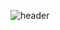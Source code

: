 ![header](https://capsule-render.vercel.app/api?type=waving&color=auto&height=500§ion=header&text=Welcome!&desc=This%20is%20Jiyeon's%20Github%20&fontSize=80&descSize=40&fontColor=ffffff&fontAlignY=10)
